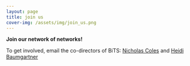 ```yaml
---
layout: page
title: join us
cover-img: /assets/img/join_us.png
---
```



**Join our network of networks!**

To get involved, email the co-directors of BiTS: [Nicholas Coles](mailto:ncoles@stanford.edu) and [Heidi Baumgartner](mailto:heidib@stanford.edu)